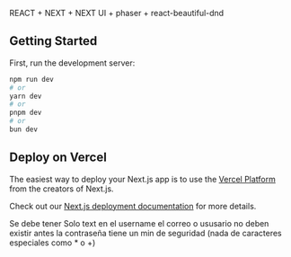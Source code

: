 REACT + NEXT + NEXT UI + phaser + react-beautiful-dnd

## Getting Started

First, run the development server:

```bash
npm run dev
# or
yarn dev
# or
pnpm dev
# or
bun dev
```

## Deploy on Vercel

The easiest way to deploy your Next.js app is to use the [Vercel Platform](https://vercel.com/new?utm_medium=default-template&filter=next.js&utm_source=create-next-app&utm_campaign=create-next-app-readme) from the creators of Next.js.

Check out our [Next.js deployment documentation](https://nextjs.org/docs/deployment) for more details.

Se debe tener Solo text en el username
el correo o ususario no deben existir antes
la contraseña tiene un min de seguridad (nada de caracteres especiales como * o +)
